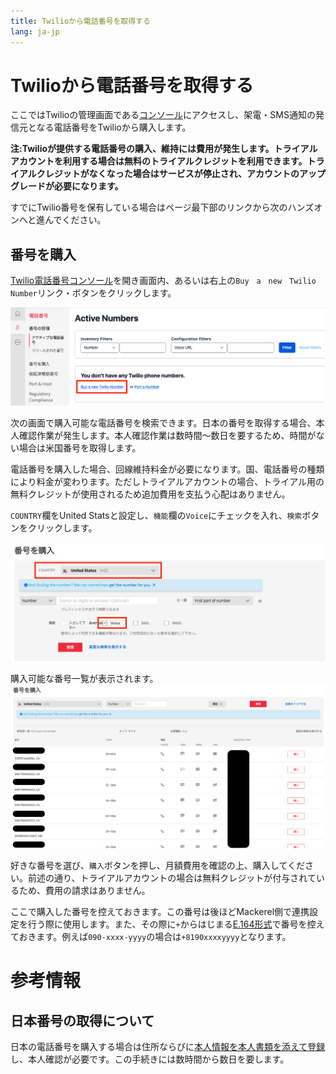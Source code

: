 ```yaml
---
title: Twilioから電話番号を取得する
lang: ja-jp
---
```


# Twilioから電話番号を取得する

ここではTwilioの管理画面である[コンソール](https://jp.twilio.com/console)にアクセスし、架電・SMS通知の発信元となる電話番号をTwilioから購入します。

__注:Twilioが提供する電話番号の購入、維持には費用が発生します。トライアルアカウントを利用する場合は無料のトライアルクレジットを利用できます。トライアルクレジットがなくなった場合はサービスが停止され、アカウントのアップグレードが必要になります。__

すでにTwilio番号を保有している場合はページ最下部のリンクから次のハンズオンへと進んでください。

## 番号を購入

[Twilio電話番号コンソール](https://jp.twilio.com/console/phone-numbers/incoming)を開き画面内、あるいは右上の`Buy　a　new　Twilio Number`リンク・ボタンをクリックします。

![電話番号コンソール](./phone_numbers.png)

次の画面で購入可能な電話番号を検索できます。日本の番号を取得する場合、本人確認作業が発生します。本人確認作業は数時間〜数日を要するため、時間がない場合は米国番号を取得します。

電話番号を購入した場合、回線維持料金が必要になります。国、電話番号の種類により料金が変わります。ただしトライアルアカウントの場合、トライアル用の無料クレジットが使用されるため追加費用を支払う心配はありません。

`COUNTRY`欄をUnited Statsと設定し、`機能`欄の`Voice`にチェックを入れ、`検索`ボタンをクリックします。

![番号検索](./serach_numbers.png)

購入可能な番号一覧が表示されます。
![番号一覧](./number_list.png)

好きな番号を選び、`購入`ボタンを押し、月額費用を確認の上、購入してください。前述の通り、トライアルアカウントの場合は無料クレジットが付与されているため、費用の請求はありません。

ここで購入した番号を控えておきます。この番号は後ほどMackerel側で連携設定を行う際に使用します。また、その際に`+`からはじまる[E.164形式](https://www.twilio.com/docs/glossary/what-e164)で番号を控えておきます。例えば`090-xxxx-yyyy`の場合は`+8190xxxxyyyy`となります。

# 参考情報

## 日本番号の取得について

日本の電話番号を購入する場合は住所ならびに[本人情報を本人書類を添えて登録](https://support.twilio.com/hc/en-us/articles/360044400214)し、本人確認が必要です。この手続きには数時間から数日を要します。